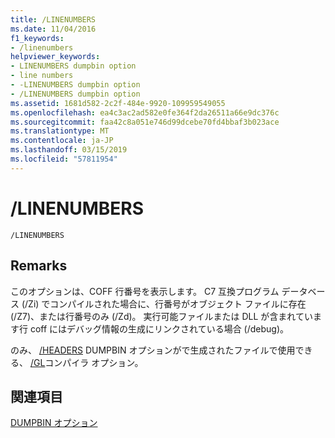 ```yaml
---
title: /LINENUMBERS
ms.date: 11/04/2016
f1_keywords:
- /linenumbers
helpviewer_keywords:
- LINENUMBERS dumpbin option
- line numbers
- -LINENUMBERS dumpbin option
- /LINENUMBERS dumpbin option
ms.assetid: 1681d582-2c2f-484e-9920-109959549055
ms.openlocfilehash: ea4c3ac2ad582e0fe364f2da26511a66e9dc376c
ms.sourcegitcommit: faa42c8a051e746d99dcebe70fd4bbaf3b023ace
ms.translationtype: MT
ms.contentlocale: ja-JP
ms.lasthandoff: 03/15/2019
ms.locfileid: "57811954"
---
```

# <a name="linenumbers"></a>/LINENUMBERS

```
/LINENUMBERS
```

## <a name="remarks"></a>Remarks

このオプションは、COFF 行番号を表示します。 C7 互換プログラム データベース (/Zi) でコンパイルされた場合に、行番号がオブジェクト ファイルに存在 (/Z7)、または行番号のみ (/Zd)。 実行可能ファイルまたは DLL が含まれています行 coff にはデバッグ情報の生成にリンクされている場合 (/debug)。

のみ、 [/HEADERS](headers.md) DUMPBIN オプションがで生成されたファイルで使用できる、 [/GL](gl-whole-program-optimization.md)コンパイラ オプション。

## <a name="see-also"></a>関連項目

[DUMPBIN オプション](dumpbin-options.md)
